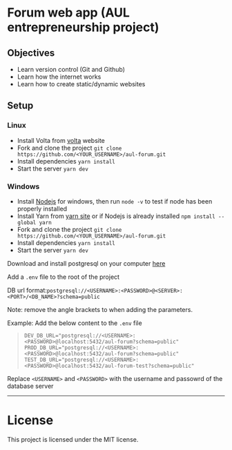 # Forum web app (AUL entrepreneurship project)

## Objectives
- Learn version control (Git and Github)
- Learn how the internet works
- Learn how to create static/dynamic websites

## Setup

### Linux
- Install Volta from [volta](https://volta.sh/) website
- Fork and clone the project `git clone https://github.com/<YOUR_USERNAME>/aul-forum.git`
- Install dependencies `yarn install`
- Start the server `yarn dev`

### Windows
- Install [Nodejs](https://nodejs.org/en/download/) for windows, then run `node -v` to test if node has been properly installed
- Install Yarn from [yarn site](https://classic.yarnpkg.com/en/docs/install/#debian-stable) or if Nodejs is already installed `npm install --global yarn`
- Fork and clone the project `git clone https://github.com/<YOUR_USERNAME>/aul-forum.git`
- Install dependencies `yarn install`
- Start the server `yarn dev`

Download and install postgresql on your computer [here](https://www.postgresql.org/download/)

Add a `.env` file to the root of the project 

DB url format:`postgresql://<USERNAME>:<PASSWORD>@<SERVER>:<PORT>/<DB_NAME>?schema=public`

Note: remove the angle brackets to when adding the parameters.

Example:
Add the below content to the `.env` file
> ```
> DEV_DB_URL="postgresql://<USERNAME>:<PASSWORD>@localhost:5432/aul-forum?schema=public"
> PROD_DB_URL="postgresql://<USERNAME>:<PASSWORD>@localhost:5432/aul-forum?schema=public"
> TEST_DB_URL="postgresql://<USERNAME>:<PASSWORD>@localhost:5432/aul-forum-test?schema=public"
> ```
Replace `<USERNAME>` and `<PASSWORD>` with the username and passowrd of the database server

<hr>

# License
This project is licensed under the MIT license.
